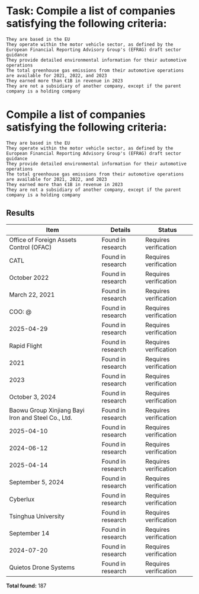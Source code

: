 # Task: Compile a list of companies satisfying the following criteria:
    They are based in the EU
    They operate within the motor vehicle sector, as defined by the European Financial Reporting Advisory Group's (EFRAG) draft sector guidance
    They provide detailed environmental information for their automotive operations
    The total greenhouse gas emissions from their automotive operations are available for 2021, 2022, and 2023
    They earned more than €1B in revenue in 2023
    They are not a subsidiary of another company, except if the parent company is a holding company

# Compile a list of companies satisfying the following criteria:
    They are based in the EU
    They operate within the motor vehicle sector, as defined by the European Financial Reporting Advisory Group's (EFRAG) draft sector guidance
    They provide detailed environmental information for their automotive operations
    The total greenhouse gas emissions from their automotive operations are available for 2021, 2022, and 2023
    They earned more than €1B in revenue in 2023
    They are not a subsidiary of another company, except if the parent company is a holding company

## Results

| Item | Details | Status |
|------|---------|--------|
| Office of Foreign Assets Control (OFAC) | Found in research | Requires verification |
| CATL | Found in research | Requires verification |
| October 2022 | Found in research | Requires verification |
| March 22, 2021 | Found in research | Requires verification |
| COO:  @  | Found in research | Requires verification |
| 2025-04-29 | Found in research | Requires verification |
| Rapid Flight | Found in research | Requires verification |
| 2021 | Found in research | Requires verification |
| 2023 | Found in research | Requires verification |
| October 3, 2024 | Found in research | Requires verification |
| Baowu Group Xinjiang Bayi Iron and Steel Co., Ltd. | Found in research | Requires verification |
| 2025-04-10 | Found in research | Requires verification |
| 2024-06-12 | Found in research | Requires verification |
| 2025-04-14 | Found in research | Requires verification |
| September 5, 2024 | Found in research | Requires verification |
| Cyberlux | Found in research | Requires verification |
| Tsinghua University | Found in research | Requires verification |
| September 14 | Found in research | Requires verification |
| 2024-07-20 | Found in research | Requires verification |
| Quietos Drone Systems | Found in research | Requires verification |

**Total found:** 187

